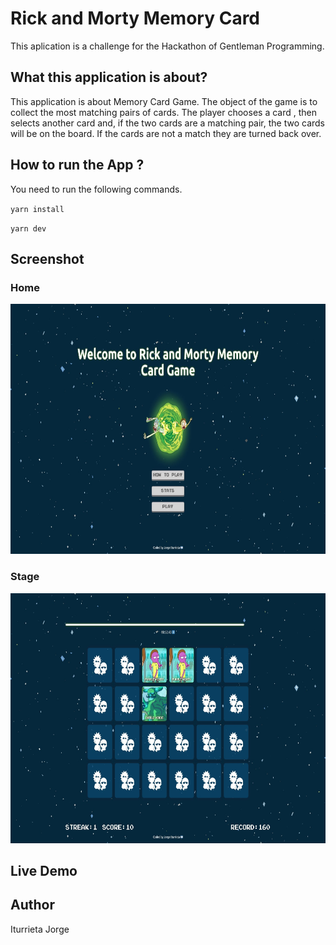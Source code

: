 # Rick and Morty Memory Card

This aplication is a challenge for the Hackathon of Gentleman Programming.

## What this application is about?

This application is about Memory Card Game.
The object of the game is to collect the most matching pairs of cards.
The player chooses a card , then selects another card and, if the two cards are a matching pair, the two cards will be on the board.
If the cards are not a match they are turned back over.

## How to run the App ?

You need to run the following commands.

`yarn install`

`yarn dev`

## Screenshot

### Home

<img src="./sreenshots/home.jpg" width="600" height="400" alt="home" />

### Stage

<img src="./sreenshots/stage.jpg" width="600" height="400" alt="home" />

## Live Demo

## Author

Iturrieta Jorge
